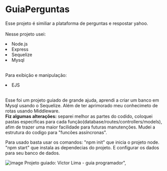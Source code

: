 # GuiaPerguntas

Esse projeto é similiar a plataforma de perguntas e respostar yahoo.<br><br>
Nesse projeto usei:
<li>Node.js</li>
<li>Express</li>
<li>Sequelize</li>
<li>Mysql</li><br>

Para exibição e manipulação:
<li>EJS</li><br>

Esse foi um projeto guiado de grande ajuda, aprendi a criar um banco em Mysql usando o Sequelize. Além de ter aprimorado meu conhecimeto de rotas usando Middleware.<br>
<strong>Fiz algumas alterações:</strong> separei melhor as partes do codido, coloquei pastas especificas para cada função(database/routes/controllers/models), afim de trazer uma maior facilidade para futuras manutenções.
Mudei a estrutura do codigo para "funcões assíncronas". 

Para usado basta usar os comandos: "npm init" que inicia o projeto node. "npm start" que instala as dependecias do projeto. E configurar os dados para seu banco de dados. 

![image](https://github.com/David-Alves-Santos/GuiaPerguntas/assets/120425762/e3f34e54-d8ab-4fef-bb46-aa9869a26a90)
Projeto guiado: Victor Lima - guia  programador",


